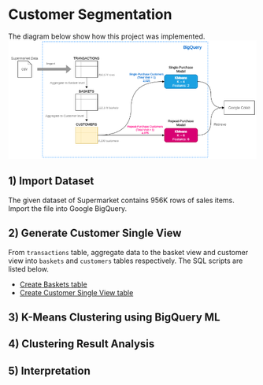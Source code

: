 # Customer Segmentation

The diagram below show how this project was implemented.
![overview](./img/overview.png)

## 1) Import Dataset
The given dataset of Supermarket contains 956K rows of sales items. Import the file into Google BigQuery.

## 2) Generate Customer Single View
From `transactions` table, aggregate data to the basket view and customer view into `baskets` and `customers` tables respectively. The SQL scripts are listed below.  
* [Create Baskets table](./create-baskets.sql)
* [Create Customer Single View table](./create-customer-single-view.sql)

## 3) K-Means Clustering using BigQuery ML

## 4) Clustering Result Analysis

## 5) Interpretation



